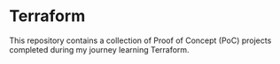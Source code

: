 # Terraform

This repository contains a collection of Proof of Concept (PoC) projects completed during my journey learning Terraform.
